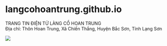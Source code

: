 # langcohoantrung.github.io
TRANG TIN ĐIỆN TỬ LÀNG CỔ HOAN TRUNG\
Địa chỉ: Thôn Hoan Trung, Xã Chiến Thắng, Huyện Bắc Sơn, Tỉnh Lạng Sơn

![](https://langcohoantrung.github.io/images/map-ls.jpg)
